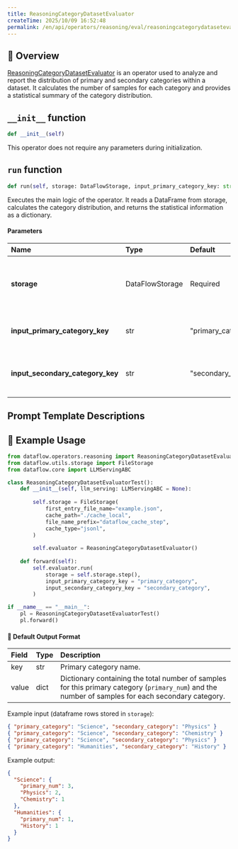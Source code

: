 ```yaml
---
title: ReasoningCategoryDatasetEvaluator
createTime: 2025/10/09 16:52:48
permalink: /en/api/operators/reasoning/eval/reasoningcategorydatasetevaluator/
---
```


## 📘 Overview
[ReasoningCategoryDatasetEvaluator](https://github.com/OpenDCAI/DataFlow/blob/main/dataflow/operators/reasoning/evaluate/reasoning_category_dataset_evaluator.py) is an operator used to analyze and report the distribution of primary and secondary categories within a dataset. It calculates the number of samples for each category and provides a statistical summary of the category distribution.

## `__init__` function
```python
def __init__(self)
```
This operator does not require any parameters during initialization.

## `run` function
```python
def run(self, storage: DataFlowStorage, input_primary_category_key: str = "primary_category", input_secondary_category_key: str = "secondary_category")
```
Executes the main logic of the operator. It reads a DataFrame from storage, calculates the category distribution, and returns the statistical information as a dictionary.

#### Parameters
| Name | Type | Default | Description |
| :--- | :--- | :--- | :--- |
| **storage** | DataFlowStorage | Required | The DataFlow storage instance for reading data. |
| **input_primary_category_key** | str | "primary_category" | The column name for the primary category. |
| **input_secondary_category_key** | str | "secondary_category" | The column name for the secondary category. |

## Prompt Template Descriptions


## 🧠 Example Usage
```python
from dataflow.operators.reasoning import ReasoningCategoryDatasetEvaluator
from dataflow.utils.storage import FileStorage
from dataflow.core import LLMServingABC

class ReasoningCategoryDatasetEvaluatorTest():
    def __init__(self, llm_serving: LLMServingABC = None):
        
        self.storage = FileStorage(
            first_entry_file_name="example.json",
            cache_path="./cache_local",
            file_name_prefix="dataflow_cache_step",
            cache_type="jsonl",
        )
        
        self.evaluator = ReasoningCategoryDatasetEvaluator()
        
    def forward(self):
        self.evaluator.run(
            storage = self.storage.step(),
            input_primary_category_key = "primary_category",
            input_secondary_category_key = "secondary_category",
        )

if __name__ == "__main__":
    pl = ReasoningCategoryDatasetEvaluatorTest()
    pl.forward()
```

#### 🧾 Default Output Format
| Field | Type | Description |
| :-------------- | :---- | :---------- |
| key | str | Primary category name. |
| value | dict | Dictionary containing the total number of samples for this primary category (`primary_num`) and the number of samples for each secondary category. |

Example input (dataframe rows stored in `storage`):
```json
{ "primary_category": "Science", "secondary_category": "Physics" }
{ "primary_category": "Science", "secondary_category": "Chemistry" }
{ "primary_category": "Science", "secondary_category": "Physics" }
{ "primary_category": "Humanities", "secondary_category": "History" }
```
Example output:
```json
{
  "Science": {
    "primary_num": 3,
    "Physics": 2,
    "Chemistry": 1
  },
  "Humanities": {
    "primary_num": 1,
    "History": 1
  }
}
```

